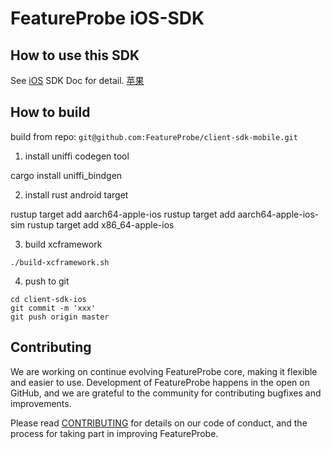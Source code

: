 # FeatureProbe iOS-SDK

## How to use this SDK

See [iOS](https://docs.featureprobe.io/sdk/Client-Side%20SDKs/ios-sdk) SDK Doc for detail. [苹果](https://docs.featureprobe.io/zh-CN/sdk/Client-Side%20SDKs/ios-sdk)

## How to build

build from repo: `git@github.com:FeatureProbe/client-sdk-mobile.git`

1. install uniffi codegen tool

cargo install uniffi_bindgen

2. install rust android target

rustup target add aarch64-apple-ios
rustup target add aarch64-apple-ios-sim
rustup target add x86_64-apple-ios

3. build xcframework

`./build-xcframework.sh`

4. push to git

```
cd client-sdk-ios
git commit -m 'xxx'
git push origin master
```

## Contributing

We are working on continue evolving FeatureProbe core, making it flexible and easier to use.
Development of FeatureProbe happens in the open on GitHub, and we are grateful to the
community for contributing bugfixes and improvements.

Please read [CONTRIBUTING](https://github.com/FeatureProbe/featureprobe/blob/master/CONTRIBUTING.md)
for details on our code of conduct, and the process for taking part in improving FeatureProbe.
